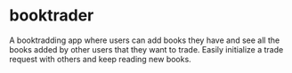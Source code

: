 # booktrader
A booktradding app where users can add books they have and see all the books added by other users that they want to trade. Easily initialize a trade request with others and keep  reading new books.
